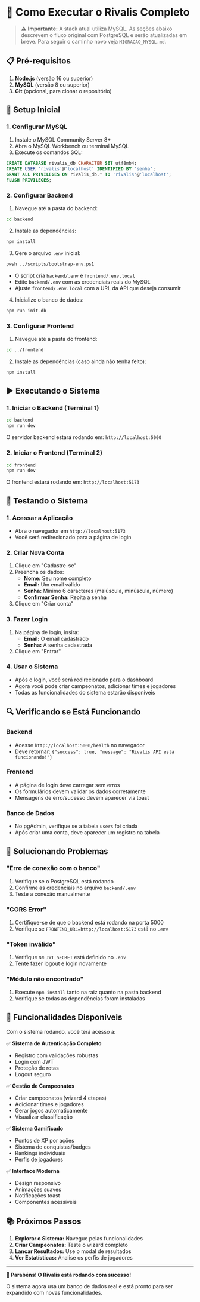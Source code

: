 # 🚀 Como Executar o Rivalis Completo

> ⚠️ **Importante:** A stack atual utiliza MySQL. As seções abaixo descrevem o fluxo original com PostgreSQL e serão atualizadas em breve. Para seguir o caminho novo veja `MIGRACAO_MYSQL.md`.

## 📋 Pré-requisitos

1. **Node.js** (versão 16 ou superior)
2. **MySQL** (versão 8 ou superior)
3. **Git** (opcional, para clonar o repositório)

## 🔧 Setup Inicial

### 1. Configurar MySQL

1. Instale o MySQL Community Server 8+
2. Abra o MySQL Workbench ou terminal MySQL
3. Execute os comandos SQL:

```sql
CREATE DATABASE rivalis_db CHARACTER SET utf8mb4;
CREATE USER 'rivalis'@'localhost' IDENTIFIED BY 'senha';
GRANT ALL PRIVILEGES ON rivalis_db.* TO 'rivalis'@'localhost';
FLUSH PRIVILEGES;
```

### 2. Configurar Backend

1. Navegue até a pasta do backend:
```bash
cd backend
```

2. Instale as dependências:
```bash
npm install
```

3. Gere o arquivo `.env` inicial:
```bash
pwsh ../scripts/bootstrap-env.ps1
```
   - O script cria `backend/.env` e `frontend/.env.local`
   - Edite `backend/.env` com as credenciais reais do MySQL
   - Ajuste `frontend/.env.local` com a URL da API que deseja consumir

4. Inicialize o banco de dados:
```bash
npm run init-db
```

### 3. Configurar Frontend

1. Navegue até a pasta do frontend:
```bash
cd ../frontend
```

2. Instale as dependências (caso ainda não tenha feito):
```bash
npm install
```

## ▶️ Executando o Sistema

### 1. Iniciar o Backend (Terminal 1)

```bash
cd backend
npm run dev
```

O servidor backend estará rodando em: `http://localhost:5000`

### 2. Iniciar o Frontend (Terminal 2)

```bash
cd frontend
npm run dev
```

O frontend estará rodando em: `http://localhost:5173`

## 🧪 Testando o Sistema

### 1. Acessar a Aplicação
- Abra o navegador em `http://localhost:5173`
- Você será redirecionado para a página de login

### 2. Criar Nova Conta
1. Clique em "Cadastre-se"
2. Preencha os dados:
   - **Nome:** Seu nome completo
   - **Email:** Um email válido
   - **Senha:** Mínimo 6 caracteres (maiúscula, minúscula, número)
   - **Confirmar Senha:** Repita a senha
3. Clique em "Criar conta"

### 3. Fazer Login
1. Na página de login, insira:
   - **Email:** O email cadastrado
   - **Senha:** A senha cadastrada
2. Clique em "Entrar"

### 4. Usar o Sistema
- Após o login, você será redirecionado para o dashboard
- Agora você pode criar campeonatos, adicionar times e jogadores
- Todas as funcionalidades do sistema estarão disponíveis

## 🔍 Verificando se Está Funcionando

### Backend
- Acesse `http://localhost:5000/health` no navegador
- Deve retornar: `{"success": true, "message": "Rivalis API está funcionando!"}`

### Frontend
- A página de login deve carregar sem erros
- Os formulários devem validar os dados corretamente
- Mensagens de erro/sucesso devem aparecer via toast

### Banco de Dados
- No pgAdmin, verifique se a tabela `users` foi criada
- Após criar uma conta, deve aparecer um registro na tabela

## 🐛 Solucionando Problemas

### "Erro de conexão com o banco"
1. Verifique se o PostgreSQL está rodando
2. Confirme as credenciais no arquivo `backend/.env`
3. Teste a conexão manualmente

### "CORS Error"
1. Certifique-se de que o backend está rodando na porta 5000
2. Verifique se `FRONTEND_URL=http://localhost:5173` está no `.env`

### "Token inválido"
1. Verifique se `JWT_SECRET` está definido no `.env`
2. Tente fazer logout e login novamente

### "Módulo não encontrado"
1. Execute `npm install` tanto na raiz quanto na pasta backend
2. Verifique se todas as dependências foram instaladas

## 📱 Funcionalidades Disponíveis

Com o sistema rodando, você terá acesso a:

✅ **Sistema de Autenticação Completo**
- Registro com validações robustas
- Login com JWT
- Proteção de rotas
- Logout seguro

✅ **Gestão de Campeonatos**
- Criar campeonatos (wizard 4 etapas)
- Adicionar times e jogadores
- Gerar jogos automaticamente
- Visualizar classificação

✅ **Sistema Gamificado**
- Pontos de XP por ações
- Sistema de conquistas/badges
- Rankings individuais
- Perfis de jogadores

✅ **Interface Moderna**
- Design responsivo
- Animações suaves
- Notificações toast
- Componentes acessíveis

## 📚 Próximos Passos

1. **Explorar o Sistema:** Navegue pelas funcionalidades
2. **Criar Campeonatos:** Teste o wizard completo
3. **Lançar Resultados:** Use o modal de resultados
4. **Ver Estatísticas:** Analise os perfis de jogadores

---

**🎉 Parabéns! O Rivalis está rodando com sucesso!** 

O sistema agora usa um banco de dados real e está pronto para ser expandido com novas funcionalidades.